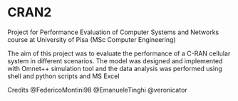 # CRAN2
Project for Performance Evaluation of Computer Systems and Networks course at University of Pisa (MSc Computer Engineering)

The aim of this project was to evaluate the performance of a C-RAN cellular system in different scenarios.
The model was designed and implemented with Omnet++ simulation tool and the data analysis was performed using shell and python scripts and MS Excel

Credits
@FedericoMontini98 @EmanueleTinghi @veronicator